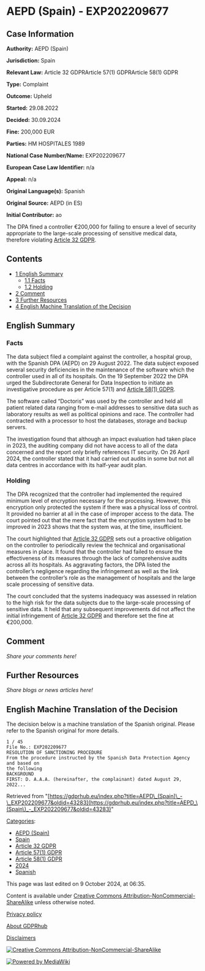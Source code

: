 # AEPD (Spain) - EXP202209677

## Case Information

**Authority:** AEPD (Spain)

**Jurisdiction:** Spain

**Relevant Law:** Article 32 GDPRArticle 57(1) GDPRArticle 58(1) GDPR

**Type:** Complaint

**Outcome:** Upheld

**Started:** 29.08.2022

**Decided:** 30.09.2024

**Fine:** 200,000 EUR

**Parties:** HM HOSPITALES 1989

**National Case Number/Name:** EXP202209677

**European Case Law Identifier:** n/a

**Appeal:** n/a

**Original Language(s):** Spanish

**Original Source:** AEPD (in ES)

**Initial Contributor:** ao

The DPA fined a controller €200,000 for failing to ensure a level of security appropriate to the large-scale processing of sensitive medical data, therefore violating [Article 32 GDPR](/index.php?title=Article_32_GDPR "Article 32 GDPR").

## Contents

*   [1 English Summary](#English_Summary)
    *   [1.1 Facts](#Facts)
    *   [1.2 Holding](#Holding)
*   [2 Comment](#Comment)
*   [3 Further Resources](#Further_Resources)
*   [4 English Machine Translation of the Decision](#English_Machine_Translation_of_the_Decision)

## English Summary

### Facts

The data subject filed a complaint against the controller, a hospital group, with the Spanish DPA (AEPD) on 29 August 2022. The data subject exposed several security deficiencies in the maintenance of the software which the controller used in all of its hospitals. On the 19 September 2022 the DPA urged the Subdirectorate General for Data Inspection to initiate an investigative procedure as per Article 57(1) and [Article 58(1) GDPR](/index.php?title=Article_58_GDPR#1 "Article 58 GDPR").

The software called “Doctoris” was used by the controller and held all patient related data ranging from e-mail addresses to sensitive data such as laboratory results as well as political opinions and race. The controller had contracted with a processor to host the databases, storage and backup servers.

The investigation found that although an impact evaluation had taken place in 2023, the auditing company did not have access to all of the data concerned and the report only briefly references IT security. On 26 April 2024, the controller stated that it had carried out audits in some but not all data centres in accordance with its half-year audit plan.

### Holding

The DPA recognized that the controller had implemented the required minimum level of encryption necessary for the processing. However, this encryption only protected the system if there was a physical loss of control. It provided no barrier at all in the case of improper access to the data. The court pointed out that the mere fact that the encryption system had to be improved in 2023 shows that the system was, at the time, insufficient.

The court highlighted that [Article 32 GDPR](/index.php?title=Article_32_GDPR "Article 32 GDPR") sets out a proactive obligation on the controller to periodically review the technical and organisational measures in place. It found that the controller had failed to ensure the effectiveness of its measures through the lack of comprehensive audits across all its hospitals. As aggravating factors, the DPA listed the controller’s negligence regarding the infringement as well as the link between the controller’s role as the management of hospitals and the large scale processing of sensitive data.

The court concluded that the systems inadequacy was assessed in relation to the high risk for the data subjects due to the large-scale processing of sensitive data. It held that any subsequent improvements did not affect the initial infringement of [Article 32 GDPR](/index.php?title=Article_32_GDPR "Article 32 GDPR") and therefore set the fine at €200,000.

## Comment

_Share your comments here!_

## Further Resources

_Share blogs or news articles here!_

## English Machine Translation of the Decision

The decision below is a machine translation of the Spanish original. Please refer to the Spanish original for more details.

```
1 / 45
File No.: EXP202209677
RESOLUTION OF SANCTIONING PROCEDURE
From the procedure instructed by the Spanish Data Protection Agency and based on
the following
BACKGROUND
FIRST: D. A.A.A. (hereinafter, the complainant) dated August 29, 2022...

```

Retrieved from "[https://gdprhub.eu/index.php?title=AEPD\_(Spain)\_-\_EXP202209677&oldid=43283](https://gdprhub.eu/index.php?title=AEPD_\(Spain\)_-_EXP202209677&oldid=43283)"

[Categories](/index.php?title=Special:Categories "Special:Categories"):

*   [AEPD (Spain)](/index.php?title=Category:AEPD_\(Spain\) "Category:AEPD (Spain)")
*   [Spain](/index.php?title=Category:Spain "Category:Spain")
*   [Article 32 GDPR](/index.php?title=Category:Article_32_GDPR "Category:Article 32 GDPR")
*   [Article 57(1) GDPR](/index.php?title=Category:Article_57\(1\)_GDPR "Category:Article 57(1) GDPR")
*   [Article 58(1) GDPR](/index.php?title=Category:Article_58\(1\)_GDPR "Category:Article 58(1) GDPR")
*   [2024](/index.php?title=Category:2024 "Category:2024")
*   [Spanish](/index.php?title=Category:Spanish "Category:Spanish")

This page was last edited on 9 October 2024, at 06:35.

Content is available under [Creative Commons Attribution-NonCommercial-ShareAlike](https://creativecommons.org/licenses/by-nc-sa/4.0/) unless otherwise noted.

[Privacy policy](/index.php?title=GDPRhub:Privacy_policy)

[About GDPRhub](/index.php?title=GDPRhub:About)

[Disclaimers](/index.php?title=GDPRhub:General_disclaimer)

[![Creative Commons Attribution-NonCommercial-ShareAlike](/resources/assets/licenses/cc-by-nc-sa.png)](https://creativecommons.org/licenses/by-nc-sa/4.0/)

[![Powered by MediaWiki](/resources/assets/poweredby_mediawiki_88x31.png)](https://www.mediawiki.org/)